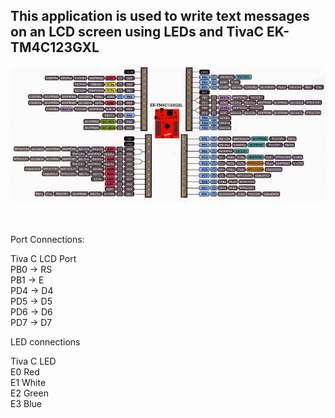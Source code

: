 ## This application is used to write text messages on an LCD screen using LEDs and TivaC EK-TM4C123GXL <br />   
![image](https://github.com/ouerten/TivaLcdLed/blob/master/TM4C123GXLpin.jpg?raw=true)   <br /><br /><br />


  Port Connections:
  
  Tiva C    LCD Port  
  PB0  ->   RS  
  PB1  ->   E  
  PD4  ->   D4  
  PD5  ->   D5  
  PD6  ->   D6  
  PD7  ->   D7  

  LED connections  

  Tiva C     LED  
  E0	       Red  
  E1	       White  
  E2         Green  
  E3         Blue  

